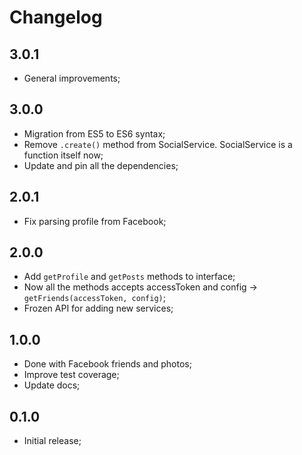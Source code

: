 # Changelog

## 3.0.1

- General improvements;

## 3.0.0

- Migration from ES5 to ES6 syntax;
- Remove `.create()` method from SocialService. SocialService is a function itself now;
- Update and pin all the dependencies;

## 2.0.1

- Fix parsing profile from Facebook;

## 2.0.0

- Add `getProfile` and `getPosts` methods to interface;
- Now all the methods accepts accessToken and config -> `getFriends(accessToken, config)`;
- Frozen API for adding new services;

## 1.0.0

- Done with Facebook friends and photos;
- Improve test coverage;
- Update docs;

## 0.1.0

- Initial release;
